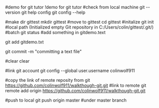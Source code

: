 #demo for git tutor
!demo for git tutor
#check from local machine 
git --version
git help config
git config --help

#make dir  gittest
mkdir gittest
#move to gittest
cd gittest
#initalize
git init
#local path (Initialized empty Git repository in C:/Users/colin/gittest/.git/)
#batch
git status
#add something in gitdemo.text

git add gitdemo.txt

git commit -m "committing a text file"

#clear
clear 

#link git account
git config --global user.username colinwolf911

#copy the link of remote reposity from git
https://github.com/colinwolf911/walkthough-git.git
#link to remote 
git remote add origin https://github.com/colinwolf911/walkthough-git.git

#push to local
git push origin master
#under master branch 

